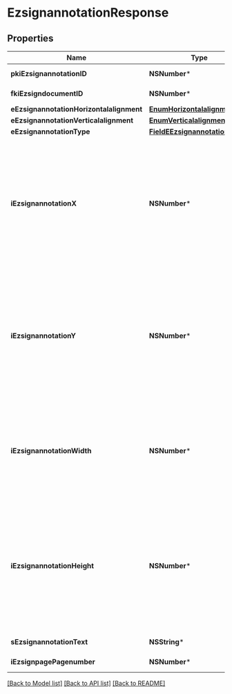 # EzsignannotationResponse

## Properties
Name | Type | Description | Notes
------------ | ------------- | ------------- | -------------
**pkiEzsignannotationID** | **NSNumber*** | The unique ID of the Ezsignannotation | 
**fkiEzsigndocumentID** | **NSNumber*** | The unique ID of the Ezsigndocument | 
**eEzsignannotationHorizontalalignment** | [**EnumHorizontalalignment***](EnumHorizontalalignment.md) |  | [optional] 
**eEzsignannotationVerticalalignment** | [**EnumVerticalalignment***](EnumVerticalalignment.md) |  | [optional] 
**eEzsignannotationType** | [**FieldEEzsignannotationType***](FieldEEzsignannotationType.md) |  | 
**iEzsignannotationX** | **NSNumber*** | The X coordinate (Horizontal) where to put the Ezsignannotation on the page.  Coordinate is calculated at 100dpi (dot per inch). So for example, if you want to put the Ezsignannotation 2 inches from the left border of the page, you would use \&quot;200\&quot; for the X coordinate. | 
**iEzsignannotationY** | **NSNumber*** | The Y coordinate (Vertical) where to put the Ezsignannotation on the page.  Coordinate is calculated at 100dpi (dot per inch). So for example, if you want to put the Ezsignannotation 3 inches from the top border of the page, you would use \&quot;300\&quot; for the Y coordinate. | 
**iEzsignannotationWidth** | **NSNumber*** | The Width of the Ezsignannotation.  Width is calculated at 100dpi (dot per inch). So for example, if you want to have the width of the Ezsignannotation to be 3 inches, you would use \&quot;300\&quot; for the Width. | [optional] 
**iEzsignannotationHeight** | **NSNumber*** | The Height of the Ezsignannotation.  Height is calculated at 100dpi (dot per inch). So for example, if you want to have the height of the Ezsignannotation to be 2 inches, you would use \&quot;200\&quot; for the Height.  This can only be set if eEzsignannotationType is **StrikethroughBlock** or **Text** | [optional] 
**sEzsignannotationText** | **NSString*** | The Text of the Ezsignannotation | [optional] 
**iEzsignpagePagenumber** | **NSNumber*** | The page number in the Ezsigndocument | 

[[Back to Model list]](../README.md#documentation-for-models) [[Back to API list]](../README.md#documentation-for-api-endpoints) [[Back to README]](../README.md)


